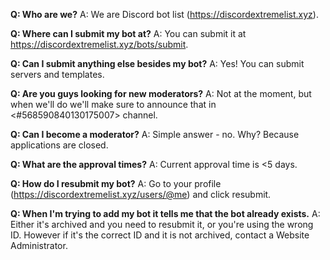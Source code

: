 **Q: Who are we?**
A: We are Discord bot list (<https://discordextremelist.xyz>).

**Q: Where can I submit my bot at?**
A: You can submit it at <https://discordextremelist.xyz/bots/submit>.

**Q: Can I submit anything else besides my bot?**
A: Yes! You can submit servers and templates.

**Q: Are you guys looking for new moderators?**
A: Not at the moment, but when we'll do we'll make sure to announce that in <#568590840130175007> channel.

**Q: Can I become a moderator?**
A: Simple answer - no. Why? Because applications are closed.

**Q: What are the approval times?**
A: Current approval time is <5 days.

**Q: How do I resubmit my bot?**
A: Go to your profile (<https://discordextremelist.xyz/users/@me>) and click resubmit.

**Q: When I'm trying to add my bot it tells me that the bot already exists.**
A: Either it's archived and you need to resubmit it, or you're using the wrong ID. However if it's the correct ID and it is not archived, contact a Website Administrator.